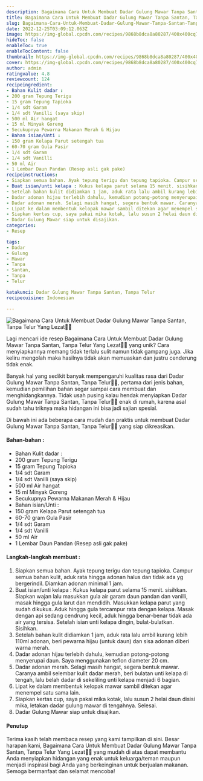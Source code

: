 ```yaml
---
description: Bagaimana Cara Untuk Membuat Dadar Gulung Mawar Tanpa Santan, Tanpa Telur Yang Lezat"
title: Bagaimana Cara Untuk Membuat Dadar Gulung Mawar Tanpa Santan, Tanpa Telur Yang Lezat
slug: Bagaimana-Cara-Untuk-Membuat-Dadar-Gulung-Mawar-Tanpa-Santan-Tanpa-Telur-Yang-Lezat
date: 2022-12-25T03:09:12.063Z
image: https://img-global.cpcdn.com/recipes/9868b8dca8a80287/400x400cq70/photo.jpg
hideToc: false
enableToc: true
enableTocContent: false
thumbnail: https://img-global.cpcdn.com/recipes/9868b8dca8a80287/400x400cq70/photo.jpg
cover: https://img-global.cpcdn.com/recipes/9868b8dca8a80287/400x400cq70/photo.jpg
author: admin
ratingvalue: 4.8
reviewcount: 124
recipeingredient:
- Bahan Kulit dadar :
- 200 gram Tepung Terigu
- 15 gram Tepung Tapioka
- 1/4 sdt Garam
- 1/4 sdt Vanilli (saya skip)
- 500 ml Air hangat
- 15 ml Minyak Goreng
- Secukupnya Pewarna Makanan Merah & Hijau
- Bahan isian/Unti :
- 150 gram Kelapa Parut setengah tua
- 60-70 gram Gula Pasir
- 1/4 sdt Garam
- 1/4 sdt Vanilli
- 50 ml Air
- 1 Lembar Daun Pandan (Resep asli gak pake)
recipeinstructions:
- Siapkan semua bahan. Ayak tepung terigu dan tepung tapioka. Campur semua bahan kulit, aduk rata hingga adonan halus dan tidak ada yg bergerindil. Diamkan adonan minimal 1 jam.
- Buat isian/unti kelapa : Kukus kelapa parut selama 15 menit. sisihkan. Siapkan wajan lalu masukkan gula air garam daun pandan dan vanilli, masak hingga gula larut dan mendidih. Masukkan kelapa parut yang sudah dikukus. Aduk hingga gula tercampur rata dengan kelapa. Masak dengan api sedang cendrung kecil, aduk hingga benar-benar tidak ada air yang tersisa. Setelah isian unti kelapa dingin, bulat-bulatkan. Sisihkan.
- Setelah bahan kulit didiamkan 1 jam, aduk rata lalu ambil kurang lebih 110ml adonan, beri pewarna hijau (untuk daun) dan sisa adonan diberi warna merah.
- Dadar adonan hijau terlebih dahulu, kemudian potong-potong menyerupai daun. Saya menggunakan teflon diameter 20 cm.
- Dadar adonan merah. Selagi masih hangat, segera bentuk mawar. Caranya ambil selembar kulit dadar merah, beri bulatan unti kelapa di tengah, lalu belah dadar di sekeliling unti kelapa menjadi 6 bagian.
- Lipat ke dalam membentuk kelopak mawar sambil ditekan agar menempel satu sama lain.
- Siapkan kertas cup, saya pakai mika kotak, lalu susun 2 helai daun disisi mika, letakan dadar gulung mawar di tengahnya. Selesai.
- Dadar Gulung Mawar siap untuk disajikan.
categories:
- Resep

tags:
- Dadar
- Gulung
- Mawar
- Tanpa
- Santan,
- Tanpa
- Telur

katakunci: Dadar Gulung Mawar Tanpa Santan, Tanpa Telur
recipecuisine: Indonesian

---
```


![Bagaimana Cara Untuk Membuat Dadar Gulung Mawar Tanpa Santan, Tanpa Telur Yang Lezat👩‍🍳](https://img-global.cpcdn.com/recipes/9868b8dca8a80287/400x400cq70/photo.jpg)

Lagi mencari ide resep Bagaimana Cara Untuk Membuat Dadar Gulung Mawar Tanpa Santan, Tanpa Telur Yang Lezat👩‍🍳 yang unik? Cara menyiapkannya memang tidak terlalu sulit namun tidak gampang juga. Jika keliru mengolah maka hasilnya tidak akan memuaskan dan justru cenderung tidak enak.

Banyak hal yang sedikit banyak mempengaruhi kualitas rasa dari Dadar Gulung Mawar Tanpa Santan, Tanpa Telur👩‍🍳, pertama dari jenis bahan, kemudian pemilihan bahan segar sampai cara membuat dan menghidangkannya. Tidak usah pusing kalau hendak menyiapkan Dadar Gulung Mawar Tanpa Santan, Tanpa Telur👩‍🍳 enak di rumah, karena asal sudah tahu triknya maka hidangan ini bisa jadi sajian spesial.

Di bawah ini ada beberapa cara mudah dan praktis untuk membuat Dadar Gulung Mawar Tanpa Santan, Tanpa Telur👩‍🍳 yang siap dikreasikan.

<!--inarticleads1-->

#### Bahan-bahan :

- Bahan Kulit dadar :
- 200 gram Tepung Terigu
- 15 gram Tepung Tapioka
- 1/4 sdt Garam
- 1/4 sdt Vanilli (saya skip)
- 500 ml Air hangat
- 15 ml Minyak Goreng
- Secukupnya Pewarna Makanan Merah & Hijau
- Bahan isian/Unti :
- 150 gram Kelapa Parut setengah tua
- 60-70 gram Gula Pasir
- 1/4 sdt Garam
- 1/4 sdt Vanilli
- 50 ml Air
- 1 Lembar Daun Pandan (Resep asli gak pake)

<!--inarticleads2-->

#### Langkah-langkah membuat :

1. Siapkan semua bahan. Ayak tepung terigu dan tepung tapioka. Campur semua bahan kulit, aduk rata hingga adonan halus dan tidak ada yg bergerindil. Diamkan adonan minimal 1 jam.
1. Buat isian/unti kelapa : Kukus kelapa parut selama 15 menit. sisihkan. Siapkan wajan lalu masukkan gula air garam daun pandan dan vanilli, masak hingga gula larut dan mendidih. Masukkan kelapa parut yang sudah dikukus. Aduk hingga gula tercampur rata dengan kelapa. Masak dengan api sedang cendrung kecil, aduk hingga benar-benar tidak ada air yang tersisa. Setelah isian unti kelapa dingin, bulat-bulatkan. Sisihkan.
1. Setelah bahan kulit didiamkan 1 jam, aduk rata lalu ambil kurang lebih 110ml adonan, beri pewarna hijau (untuk daun) dan sisa adonan diberi warna merah.
1. Dadar adonan hijau terlebih dahulu, kemudian potong-potong menyerupai daun. Saya menggunakan teflon diameter 20 cm.
1. Dadar adonan merah. Selagi masih hangat, segera bentuk mawar. Caranya ambil selembar kulit dadar merah, beri bulatan unti kelapa di tengah, lalu belah dadar di sekeliling unti kelapa menjadi 6 bagian.
1. Lipat ke dalam membentuk kelopak mawar sambil ditekan agar menempel satu sama lain.
1. Siapkan kertas cup, saya pakai mika kotak, lalu susun 2 helai daun disisi mika, letakan dadar gulung mawar di tengahnya. Selesai.
1. Dadar Gulung Mawar siap untuk disajikan.

#### Penutup

Terima kasih telah membaca resep yang kami tampilkan di sini. Besar harapan kami, Bagaimana Cara Untuk Membuat Dadar Gulung Mawar Tanpa Santan, Tanpa Telur Yang Lezat👩‍🍳 yang mudah di atas dapat membantu Anda menyiapkan hidangan yang enak untuk keluarga/teman maupun menjadi inspirasi bagi Anda yang berkeinginan untuk berjualan makanan. Semoga bermanfaat dan selamat mencoba!